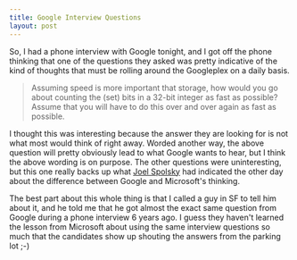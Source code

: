 ```yaml
--- 
title: Google Interview Questions
layout: post
---
```

So, I had a phone interview with Google tonight, and I got off the phone thinking that one of the questions they asked was pretty indicative of the kind of thoughts that must be rolling around the Googleplex on a daily basis.

> Assuming speed is more important that storage, how would you go about counting the (set) bits in a 32-bit integer as fast as possible? Assume that you will have to do this over and over again as fast as possible.

I thought this was interesting because the answer they are looking for is not what most would think of right away. Worded another way, the above question will pretty obviously lead to what Google wants to hear, but I think the above wording is on purpose. The other questions were uninteresting, but this one really backs up what [Joel Spolsky](http://joelonsoftware.com/items/2005/10/17.html) had indicated the other day about the difference between Google and Microsoft's thinking.

The best part about this whole thing is that I called a guy in SF to tell him about it, and he told me that he got almost the exact same question from Google during a phone interview 6 years ago. I guess they haven't learned the lesson from Microsoft about using the same interview questions so much that the candidates show up shouting the answers from the parking lot ;-)
